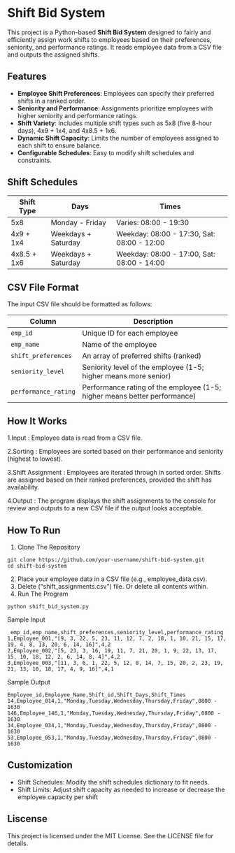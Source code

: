 # Shift Bid System

This project is a Python-based **Shift Bid System** designed to fairly and efficiently assign work shifts to employees based on their preferences, seniority, and performance ratings. It reads employee data from a CSV file and outputs the assigned shifts.

## Features

- **Employee Shift Preferences**: Employees can specify their preferred shifts in a ranked order.
- **Seniority and Performance**: Assignments prioritize employees with higher seniority and performance ratings.
- **Shift Variety**: Includes multiple shift types such as 5x8 (five 8-hour days), 4x9 + 1x4, and 4x8.5 + 1x6.
- **Dynamic Shift Capacity**: Limits the number of employees assigned to each shift to ensure balance.
- **Configurable Schedules**: Easy to modify shift schedules and constraints.

## Shift Schedules

| Shift Type | Days                                    | Times                              |
|------------|----------------------------------------|------------------------------------|
| 5x8        | Monday - Friday                        | Varies: 08:00 - 19:30             |
| 4x9 + 1x4  | Weekdays + Saturday                    | Weekday: 08:00 - 17:30, Sat: 08:00 - 12:00 |
| 4x8.5 + 1x6| Weekdays + Saturday                    | Weekday: 08:00 - 17:00, Sat: 08:00 - 14:00 |

## CSV File Format

The input CSV file should be formatted as follows:

| Column             | Description                                                              |
|--------------------|--------------------------------------------------------------------------|
| `emp_id`           | Unique ID for each employee                                             |
| `emp_name`         | Name of the employee                                                    |
| `shift_preferences`| An array of preferred shifts (ranked)                                   |
| `seniority_level`  | Seniority level of the employee (1-5; higher means more senior)         |
| `performance_rating`| Performance rating of the employee (1-5; higher means better performance)|


## How It Works
1.Input
: Employee data is read from a CSV file.

2.Sorting
: Employees are sorted based on their performance and seniority (highest to lowest).

3.Shift Assignment
: Employees are iterated through in sorted order.
    Shifts are assigned based on their ranked preferences, provided the shift has availability.


4.Output
: The program displays the shift assignments to the console for review and outputs 
to a new CSV file if the output looks acceptable. 

## How To Run
1. Clone The Repository
```
git clone https://github.com/your-username/shift-bid-system.git
cd shift-bid-system
```
2. Place your employee data in a CSV file (e.g., employee_data.csv).
3. Delete ("shift_assignments.csv") file. Or delete all contents within. 
3. Run The Program
``` 
python shift_bid_system.py
```

Sample Input
```
 emp_id,emp_name,shift_preferences,seniority_level,performance_rating
1,Employee_001,"[9, 3, 22, 5, 23, 11, 12, 7, 2, 18, 1, 10, 21, 15, 17, 19, 4, 8, 13, 20, 6, 14, 16]",4,2
2,Employee_002,"[5, 23, 3, 16, 19, 11, 7, 21, 20, 1, 9, 22, 13, 17, 15, 10, 18, 12, 2, 6, 14, 8, 4]",4,2
3,Employee_003,"[11, 3, 6, 1, 22, 5, 12, 8, 14, 7, 15, 20, 2, 23, 19, 21, 13, 10, 18, 17, 4, 9, 16]",4,1
```

Sample Output
```
Employee_id,Employee_Name,Shift_id,Shift_Days,Shift_Times
14,Employee_014,1,"Monday,Tuesday,Wednesday,Thursday,Friday",0800 - 1630
146,Employee_146,1,"Monday,Tuesday,Wednesday,Thursday,Friday",0800 - 1630
34,Employee_034,1,"Monday,Tuesday,Wednesday,Thursday,Friday",0800 - 1630
53,Employee_053,1,"Monday,Tuesday,Wednesday,Thursday,Friday",0800 - 1630
```

## Customization
- Shift Schedules: Modify the shift schedules dictionary to fit needs.
- Shift Limits: Adjust shift capacity as needed to increase or decrease the employee capacity per shift

## Liscense 
This project is licensed under the MIT License. See the LICENSE file for details.


